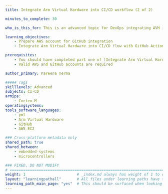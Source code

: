 ```yaml
---
title: Integrate Arm Virtual Hardware into CI/CD workflow (2 of 2)

minutes_to_complete: 30

who_is_this_for: This is an advanced topic for DevOps integrating AVH into their CI/CD flows

learning_objectives: 
    - Prepare AWS account for GitHub integration
    - Integrate Arm Virtual Hardware into CI/CD flow with GitHub Actions

prerequisites:
    - You should have completed part one of [Integrate Arm Virtual Hardware into CI/CD workflow](../avh_cicd/).
    - Valid AWS and GitHub accounts are required

author_primary: Pareena Verma

##### Tags
skilllevels: Advanced
subjects: CI-CD
armips:
    - Cortex-M
operatingsystems:
tools_software_languages:
    - yml
    - Arm Virtual Hardware
    - GitHub
    - AWS EC2 

### Cross-platform metadata only
shared_path: true
shared_between:
    - embedded-systems
    - microcontrollers

### FIXED, DO NOT MODIFY
# ================================================================================
weight: 1                       # _index.md always has weight of 1 to order correctly
layout: "learningpathall"       # All files under learning paths have this same wrapper
learning_path_main_page: "yes"  # This should be surfaced when looking for related content. Only set for _index.md of learning path content.
---
```

